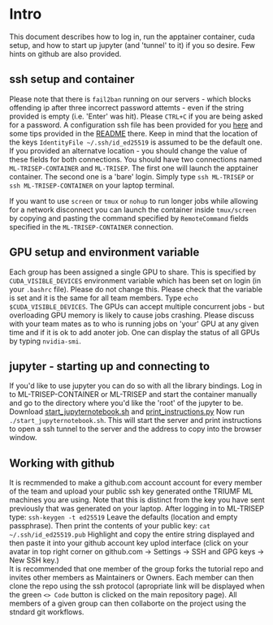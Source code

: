 # Intro
This document describes how to log in, run the apptainer container, cuda setup, and how to start up jupyter (and 'tunnel' to it) if you so desire. Few hints on github are also provided.

## ssh setup and container

Please note that there is ```fail2ban``` running on our servers - which blocks offending ip after three incorrect password attemts - even if the string provided is empty (i.e. 'Enter' was hit). Please ```CTRL+C``` if you are being asked for a password.
A configuration ssh file has been provided for you [here](https://github.com/wfedorko/TRISEP_2025_ssh_config) and some tips provided in the [README](https://github.com/TRISEP-2025-ML-tutorials/Intro-notebooks/blob/main/README.md) there. Keep in mind that the location of the keys ```IdentityFile ~/.ssh/id_ed25519``` is assumed to be the default one. If you provided an alternatve location - you should change the value of these fields for both connections. 
You should have two connections named ```ML-TRISEP-CONTAINER``` and ```ML-TRISEP```. The first one will launch the apptainer container. The second one is a 'bare' login. Simply type ```ssh ML-TRISEP``` or ```ssh ML-TRISEP-CONTAINER``` on your laptop terminal.

If you want to use ```screen``` or ```tmux``` or ```nohup``` to run longer jobs while allowing for a network disconnect you can launch the container inside ```tmux/screen``` by copying and pasting the command specified by ```RemoteCommand``` fields specified in the ```ML-TRISEP-CONTAINER``` connection. 

## GPU setup and environment variable

Each group has been assigned a single GPU to share. This is specified by ```CUDA_VISIBLE_DEVICES``` environment variable which has been set on login (in your ```.bashrc``` file). Please do not change this. Please check that the variable is set and it is the same for all team members. Type ```echo $CUDA_VISIBLE_DEVICES```. The GPUs can accept multiple concurrent jobs - but overloading GPU memory is likely to cause jobs crashing. Please discuss with your team mates as to who is running jobs on 'your' GPU at any given time and if it is ok to add anoter job. One can display the status of all GPUs by typing ```nvidia-smi```.

## jupyter - starting up and connecting to
If you'd like to use jupyter you can do so with all the library bindings. Log in to ML-TRISEP-CONTAINER or ML-TRISEP and start the container manually and go to the directory where you'd like the 'root' of the jupyter to be. Download [start_jupyternotebook.sh](https://github.com/TRISEP-2025-ML-tutorials/Intro-notebooks/blob/main/start_jupyternotebook.sh) and [print_instructions.py](https://github.com/TRISEP-2025-ML-tutorials/Intro-notebooks/blob/main/print_instructions.py) Now run ```./start_jupyternotebook.sh```. This will start the server and print instructions to open a ssh tunnel to the server and the address to copy into the browser window.

## Working with github
It is recmmended to make a github.com account account for every member of the team and upload your public ssh key generated onthe TRIUMF ML machines you are using. Note that this is distinct from the key you have sent previously that was generated on your laptop. After logging in to ML-TRISEP type:
```ssh-keygen -t ed25519```
Leave the defaults (location and empty passphrase).
Then print the contents of your public key:
```cat ~/.ssh/id_ed25519.pub```
Highlight and copy the entire string displayed and then paste it into your github account key uplod interface (click on your avatar in top right corner on github.com -> Settings -> SSH and GPG keys -> New SSH key.)  
It is recommended that one member of the group forks the tutorial repo and invites other members as Maintainers or Owners. Each member can then clone the repo using the ssh protocol (apropriate link will be displayed when the green ```<> Code``` button is clicked on the main repository page). All members of a given group can then collaborte on the project using the stndard git workflows.




